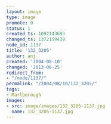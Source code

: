 ```yaml
---
layout: image
type: image
promote: 0
status: 1
created_ts: 1092143693
changed_ts: 1372159439
node_id: 1137
title: '132_3205'
author: anj
created: '2004-08-10'
changed: '2013-06-25'
redirect_from:
- "/node/1137/"
permalink: "/2004/08/10/132_3205/"
tags:
- Marlborough
images:
- src: image/images/132_3205-1137.jpg
  name: 132_3205-1137.jpg
---
```


